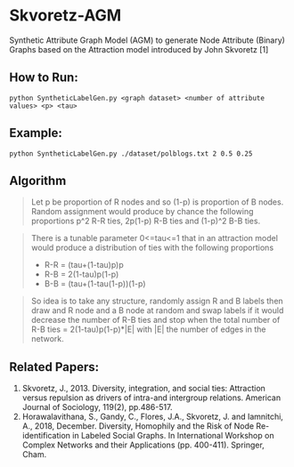 # Skvoretz-AGM
Synthetic Attribute Graph Model (AGM) to generate Node Attribute (Binary) Graphs based on the Attraction model introduced by John Skvoretz [1]

## How to Run:
```python SyntheticLabelGen.py <graph dataset> <number of attribute values> <p> <tau>```

## Example:
```python SyntheticLabelGen.py ./dataset/polblogs.txt 2 0.5 0.25```

## Algorithm
> Let p be proportion of R nodes and so (1-p) is proportion of B nodes.  Random assignment would produce by chance the following proportions p^2 R-R ties, 2p(1-p) R-B ties and (1-p)^2 B-B ties.
 
> There is a tunable parameter 0<=tau<=1 that in an attraction model would produce a distribution of ties with the following proportions
> * R-R = (tau+(1-tau)p)p
> * R-B = 2(1-tau)p(1-p)
> * B-B = (tau+(1-tau(1-p))(1-p)
 
> So idea is to take any structure, randomly assign R and B labels then draw and R node and a B node at random and swap labels if it would decrease the number of R-B ties and stop when the total number of R-B ties = 2(1-tau)p(1-p)*|E| with |E| the number of edges in the network.

## Related Papers:
1. Skvoretz, J., 2013. Diversity, integration, and social ties: Attraction versus repulsion as drivers of intra-and intergroup relations. American Journal of Sociology, 119(2), pp.486-517.
2. Horawalavithana, S., Gandy, C., Flores, J.A., Skvoretz, J. and Iamnitchi, A., 2018, December. Diversity, Homophily and the Risk of Node Re-identification in Labeled Social Graphs. In International Workshop on Complex Networks and their Applications (pp. 400-411). Springer, Cham.
